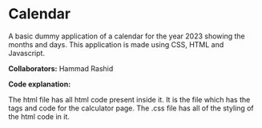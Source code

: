 # Calendar

A basic dummy application of a calendar for the year 2023 showing the months and days. This application is made using CSS, HTML and Javascript.

**Collaborators:**
Hammad Rashid

**Code explanation:**

The html file has all html code present inside it. It is the file which has the tags and code for the calculator page. The .css file has all of the styling of the html code in it.  
